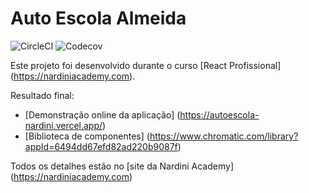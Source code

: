 # Auto Escola Almeida

![CircleCI](https://img.shields.io/circleci/build/github/ViniciusElias05/autoescola-almeida/main?style=flat)
![Codecov](https://img.shields.io/codecov/c/github/ViniciusElias05/autoescola-almeida)



Este projeto foi desenvolvido durante o curso [React Profissional] (https://nardiniacademy.com).

Resultado final: 

- [Demonstração online da aplicação] (https://autoescola-nardini.vercel.app/)
- [Biblioteca de componentes] (https://www.chromatic.com/library?appId=6494dd67efd82ad220b9087f)

Todos os detalhes estão no [site da Nardini Academy] (https://nardiniacademy.com)

